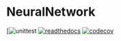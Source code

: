 # NeuralNetwork
[![unittest](https://github.com/mghosh00/NeuralNetwork/actions/workflows/python_versions.yml/badge.svg)
[![readthedocs](https://readthedocs.org/projects/neuralnetwork/badge/?version=latest)](https://neuralnetwork.readthedocs.io/en/latest/?badge=latest)
[![codecov](https://codecov.io/github/mghosh00/NeuralNetwork/graph/badge.svg?token=R9tbcFyT6t)](https://codecov.io/github/mghosh00/NeuralNetwork)
